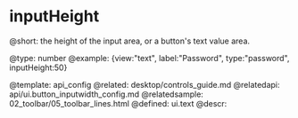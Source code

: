 inputHeight
=============


@short:
	the height of the input area, or a button's text value area.

@type: number
@example:
{view:"text", label:"Password", type:"password", inputHeight:50}

@template:	api_config
@related: 
	desktop/controls_guide.md
@relatedapi:
	api/ui.button_inputwidth_config.md
@relatedsample:
	02_toolbar/05_toolbar_lines.html
@defined:	ui.text	
@descr:

